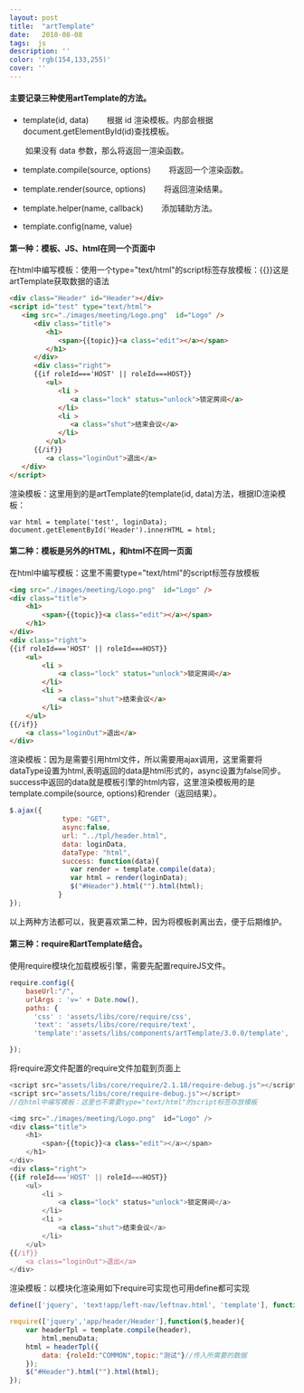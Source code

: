 ```yaml
---
layout: post
title:  "artTemplate"
date:   2018-08-08
tags:  js
description: ''
color: 'rgb(154,133,255)'
cover: ''
---
```


#### 主要记录三种使用artTemplate的方法。

- template(id, data)
　　根据 id 渲染模板。内部会根据document.getElementById(id)查找模板。

　　如果没有 data 参数，那么将返回一渲染函数。

- template.compile(source, options)
　　将返回一个渲染函数。

- template.render(source, options)
　　将返回渲染结果。

- template.helper(name, callback)
　　添加辅助方法。

- template.config(name, value)

#### 第一种：模板、JS、html在同一个页面中
在html中编写模板：使用一个type="text/html"的script标签存放模板：{{}}这是artTemplate获取数据的语法
```html
<div class="Header" id="Header"></div>
<script id="test" type="text/html">
   <img src="./images/meeting/Logo.png"  id="Logo" />
      <div class="title">
         <h1>
            <span>{{topic}}<a class="edit"></a></span>
         </h1>
      </div>
      <div class="right">
      {{if roleId==='HOST' || roleId===HOST}}
         <ul>
            <li >
               <a class="lock" status="unlock">锁定房间</a>
            </li>
            <li >
               <a class="shut">结束会议</a>
            </li>
         </ul>
      {{/if}}
         <a class="loginOut">退出</a>
   </div>
</script> 
```

渲染模板：这里用到的是artTemplate的template(id, data)方法，根据ID渲染模板：
```
var html = template('test', loginData);
document.getElementById('Header').innerHTML = html;
```
#### 第二种：模板是另外的HTML，和html不在同一页面
在html中编写模板：这里不需要type="text/html"的script标签存放模板

```html
<img src="./images/meeting/Logo.png"  id="Logo" />
<div class="title">
    <h1>
        <span>{{topic}}<a class="edit"></a></span>
    </h1>
</div>
<div class="right">
{{if roleId==='HOST' || roleId===HOST}}
    <ul>
        <li >
            <a class="lock" status="unlock">锁定房间</a>
        </li>
        <li >
            <a class="shut">结束会议</a>
        </li>
    </ul>
{{/if}}
    <a class="loginOut">退出</a>
</div>
```

渲染模板：因为是需要引用html文件，所以需要用ajax调用，这里需要将dataType设置为html,表明返回的data是html形式的，async设置为false同步。
success中返回的data就是模板引擎的html内容，这里渲染模板用的是template.compile(source, options)和render（返回结果）。
```js
$.ajax({
             type: "GET",
             async:false,
             url: "../tpl/header.html",
             data: loginData,
             dataType: "html",
             success: function(data){
               var render = template.compile(data);
               var html = render(loginData);
               $("#Header").html("").html(html);                  
            }
});
```
以上两种方法都可以，我更喜欢第二种，因为将模板剥离出去，便于后期维护。
#### 第三种：require和artTemplate结合。
使用require模块化加载模板引擎，需要先配置requireJS文件。
```js
require.config({
    baseUrl:"/",
    urlArgs : 'v=' + Date.now(),
    paths: {
      'css' : 'assets/libs/core/require/css',
      'text': 'assets/libs/core/require/text',
      'template':'assets/libs/components/artTemplate/3.0.0/template',

});
```
将require源文件配置的require文件加载到页面上
```js
<script src="assets/libs/core/require/2.1.18/require-debug.js"></script>
<script src="assets/libs/core/require-debug.js"></script>
//在html中编写模板：这里也不需要type="text/html"的script标签存放模板

<img src="./images/meeting/Logo.png"  id="Logo" />
<div class="title">
    <h1>
        <span>{{topic}}<a class="edit"></a></span>
    </h1>
</div>
<div class="right">
{{if roleId==='HOST' || roleId===HOST}}
    <ul>
        <li >
            <a class="lock" status="unlock">锁定房间</a>
        </li>
        <li >
            <a class="shut">结束会议</a>
        </li>
    </ul>
{{/if}}
    <a class="loginOut">退出</a>
</div>
```
渲染模板：以模块化渲染用如下require可实现也可用define都可实现

```js
define(['jquery', 'text!app/left-nav/leftnav.html', 'template'], function($, Module, header, template) {})

require(['jquery','app/header/Header'],function($,header){
    var headerTpl = template.compile(header),
        html,menuData;
    html = headerTpl({
        data: {roleId:"COMMON",topic:"测试"}//传入所需要的数据
    });
    $("#Header").html("").html(html);   
});
```